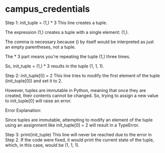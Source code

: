 # campus_credentials
Step 1: init_tuple = (1,) * 3
This line creates a tuple.

The expression (1,) creates a tuple with a single element: (1,).

The comma is necessary because () by itself would be interpreted as just an empty parentheses, not a tuple.

The * 3 part means you're repeating the tuple (1,) three times.

So, init_tuple = (1,) * 3 results in the tuple (1, 1, 1).

Step 2: init_tuple[0] = 2
This line tries to modify the first element of the tuple (init_tuple[0]) and set it to 2.

However, tuples are immutable in Python, meaning that once they are created, their contents cannot be changed. So, trying to assign a new value to init_tuple[0] will raise an error.

Error Explanation:

Since tuples are immutable, attempting to modify an element of the tuple using an assignment like init_tuple[0] = 2 will result in a TypeError.

Step 3: print(init_tuple)
This line will never be reached due to the error in Step 2. If the code were fixed, it would print the current state of the tuple, which, in this case, would be (1, 1, 1).